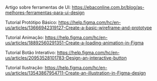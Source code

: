 Artigo sobre ferramentas de UI: https://ebaconline.com.br/blog/as-melhores-ferramentas-para-ui-design

Tutorial Protótipo Básico: https://help.figma.com/hc/en-us/articles/13666942319127-Create-a-basic-wireframe-and-prototype

Tutorial Animação: https://help.figma.com/hc/en-us/articles/18892560291351-Create-a-loading-animation-in-Figma

Tutorial Botão Interativo: https://help.figma.com/hc/en-us/articles/20953528101783-Design-an-interactive-button

Tutorial Ilustração: https://help.figma.com/hc/en-us/articles/13543867954711-Create-an-illustration-in-Figma-design
